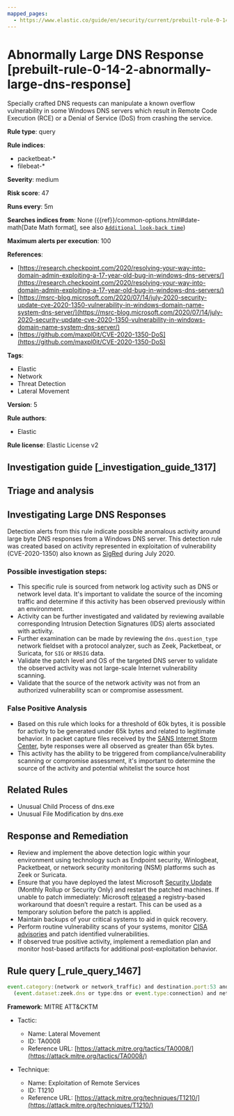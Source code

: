 ```yaml
---
mapped_pages:
  - https://www.elastic.co/guide/en/security/current/prebuilt-rule-0-14-2-abnormally-large-dns-response.html
---
```


# Abnormally Large DNS Response [prebuilt-rule-0-14-2-abnormally-large-dns-response]

Specially crafted DNS requests can manipulate a known overflow vulnerability in some Windows DNS servers which result in Remote Code Execution (RCE) or a Denial of Service (DoS) from crashing the service.

**Rule type**: query

**Rule indices**:

* packetbeat-*
* filebeat-*

**Severity**: medium

**Risk score**: 47

**Runs every**: 5m

**Searches indices from**: None ({{ref}}/common-options.html#date-math[Date Math format], see also [`Additional look-back time`](docs-content://solutions/security/detect-and-alert/create-detection-rule.md#rule-schedule))

**Maximum alerts per execution**: 100

**References**:

* [https://research.checkpoint.com/2020/resolving-your-way-into-domain-admin-exploiting-a-17-year-old-bug-in-windows-dns-servers/](https://research.checkpoint.com/2020/resolving-your-way-into-domain-admin-exploiting-a-17-year-old-bug-in-windows-dns-servers/)
* [https://msrc-blog.microsoft.com/2020/07/14/july-2020-security-update-cve-2020-1350-vulnerability-in-windows-domain-name-system-dns-server/](https://msrc-blog.microsoft.com/2020/07/14/july-2020-security-update-cve-2020-1350-vulnerability-in-windows-domain-name-system-dns-server/)
* [https://github.com/maxpl0it/CVE-2020-1350-DoS](https://github.com/maxpl0it/CVE-2020-1350-DoS)

**Tags**:

* Elastic
* Network
* Threat Detection
* Lateral Movement

**Version**: 5

**Rule authors**:

* Elastic

**Rule license**: Elastic License v2

## Investigation guide [_investigation_guide_1317]

## Triage and analysis

## Investigating Large DNS Responses
Detection alerts from this rule indicate possible anomalous activity around large byte DNS responses from a Windows DNS
server. This detection rule was created based on activity represented in exploitation of vulnerability (CVE-2020-1350)
also known as [SigRed](https://www.elastic.co/blog/detection-rules-for-sigred-vulnerability) during July 2020.

### Possible investigation steps:
- This specific rule is sourced from network log activity such as DNS or network level data. It's important to validate
the source of the incoming traffic and determine if this activity has been observed previously within an environment.
- Activity can be further investigated and validated by reviewing available corresponding Intrusion Detection Signatures (IDS) alerts associated with activity.
- Further examination can be made by reviewing the `dns.question_type` network fieldset with a protocol analyzer, such as Zeek, Packetbeat, or Suricata, for `SIG` or `RRSIG` data.
- Validate the patch level and OS of the targeted DNS server to validate the observed activity was not large-scale Internet vulnerability scanning.
- Validate that the source of the network activity was not from an authorized vulnerability scan or compromise assessment.

### False Positive Analysis
- Based on this rule which looks for a threshold of 60k bytes, it is possible for activity to be generated under 65k bytes
and related to legitimate behavior.  In packet capture files received by the [SANS Internet Storm Center](https://isc.sans.edu/forums/diary/PATCH+NOW+SIGRed+CVE20201350+Microsoft+DNS+Server+Vulnerability/26356/), byte responses
were all observed as greater than 65k bytes.
- This activity has the ability to be triggered from compliance/vulnerability scanning or compromise assessment, it's
important to determine the source of the activity and potential whitelist the source host


## Related Rules
- Unusual Child Process of dns.exe
- Unusual File Modification by dns.exe

## Response and Remediation
- Review and implement the above detection logic within your environment using technology such as Endpoint security, Winlogbeat, Packetbeat, or network security monitoring (NSM) platforms such as Zeek or Suricata.
- Ensure that you have deployed the latest Microsoft [Security Update](https://portal.msrc.microsoft.com/en-US/security-guidance/advisory/CVE-2020-1350) (Monthly Rollup or Security Only) and restart the
patched machines. If unable to patch immediately: Microsoft [released](https://support.microsoft.com/en-us/help/4569509/windows-dns-server-remote-code-execution-vulnerability) a registry-based workaround that doesn’t require a
restart. This can be used as a temporary solution before the patch is applied.
- Maintain backups of your critical systems to aid in quick recovery.
- Perform routine vulnerability scans of your systems, monitor [CISA advisories](https://us-cert.cisa.gov/ncas/current-activity) and patch identified vulnerabilities.
- If observed true positive activity, implement a remediation plan and monitor host-based artifacts for additional post-exploitation behavior.

## Rule query [_rule_query_1467]

```js
event.category:(network or network_traffic) and destination.port:53 and
  (event.dataset:zeek.dns or type:dns or event.type:connection) and network.bytes > 60000
```

**Framework**: MITRE ATT&CKTM

* Tactic:

    * Name: Lateral Movement
    * ID: TA0008
    * Reference URL: [https://attack.mitre.org/tactics/TA0008/](https://attack.mitre.org/tactics/TA0008/)

* Technique:

    * Name: Exploitation of Remote Services
    * ID: T1210
    * Reference URL: [https://attack.mitre.org/techniques/T1210/](https://attack.mitre.org/techniques/T1210/)



